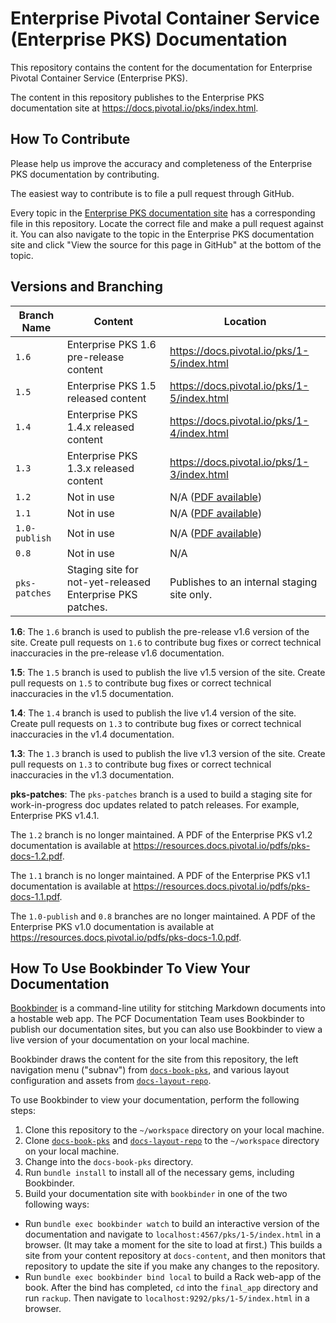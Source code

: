 # Enterprise Pivotal Container Service (Enterprise PKS) Documentation

This repository contains the content for the documentation for Enterprise Pivotal Container Service (Enterprise PKS).

The content in this repository publishes to the Enterprise PKS documentation site at https://docs.pivotal.io/pks/index.html.

## How To Contribute

Please help us improve the accuracy and completeness of the Enterprise PKS documentation by contributing.

The easiest way to contribute is to file a pull request through GitHub.

Every topic in the [Enterprise PKS documentation site](https://docs.pivotal.io/pks/index.html) has a corresponding file in this repository. Locate the correct file and make a pull request against it. You can also navigate to the topic in the Enterprise PKS documentation site and click "View the source for this page in GitHub" at the bottom of the topic.

## Versions and Branching

| **Branch Name** | **Content** | **Location** |
|-----------------|-------------|--------------|
| `1.6` | Enterprise PKS 1.6 pre-release content | https://docs.pivotal.io/pks/1-5/index.html |
| `1.5` | Enterprise PKS 1.5 released content | https://docs.pivotal.io/pks/1-5/index.html |
| `1.4` | Enterprise PKS 1.4.x released content | https://docs.pivotal.io/pks/1-4/index.html |
| `1.3` | Enterprise PKS 1.3.x released content | https://docs.pivotal.io/pks/1-3/index.html |
| `1.2` | Not in use | N/A ([PDF available](https://resources.docs.pivotal.io/pdfs/pks-1-2.pdf)) |
| `1.1` | Not in use | N/A ([PDF available](https://resources.docs.pivotal.io/pdfs/pks-1-1.pdf)) |
| `1.0-publish` | Not in use | N/A ([PDF available](https://resources.docs.pivotal.io/pdfs/pks-docs-1.0.pdf)) |
| `0.8` | Not in use | N/A|
| `pks-patches` | Staging site for not-yet-released Enterprise PKS patches. | Publishes to an internal staging site only. |

**1.6**: The `1.6` branch is used to publish the pre-release v1.6 version of the site. Create pull requests on `1.6` to contribute bug fixes or correct technical inaccuracies in the pre-release v1.6 documentation.

**1.5**: The `1.5` branch is used to publish the live v1.5 version of the site. Create pull requests on `1.5` to contribute bug fixes or correct technical inaccuracies in the v1.5 documentation.

**1.4**: The `1.4` branch is used to publish the live v1.4 version of the site. Create pull requests on `1.3` to contribute bug fixes or correct technical inaccuracies in the v1.4 documentation.

**1.3**: The `1.3` branch is used to publish the live v1.3 version of the site. Create pull requests on `1.3` to contribute bug fixes or correct technical inaccuracies in the v1.3 documentation.

**pks-patches**: The `pks-patches` branch is a used to build a staging site for work-in-progress doc updates related to patch releases. For example, Enterprise PKS v1.4.1. 

The `1.2` branch is no longer maintained. A PDF of the Enterprise PKS v1.2 documentation is available at https://resources.docs.pivotal.io/pdfs/pks-docs-1.2.pdf.

The `1.1` branch is no longer maintained. A PDF of the Enterprise PKS v1.1 documentation is available at https://resources.docs.pivotal.io/pdfs/pks-docs-1.1.pdf.

The `1.0-publish` and `0.8` branches are no longer maintained. A PDF of the Enterprise PKS v1.0 documentation is available at https://resources.docs.pivotal.io/pdfs/pks-docs-1.0.pdf.

## How To Use Bookbinder To View Your Documentation

[Bookbinder](https://github.com/pivotal-cf/bookbinder/blob/master/README.md) is a command-line utility for stitching Markdown documents into a hostable web app. The PCF Documentation Team uses Bookbinder to publish our documentation sites, but you can also use Bookbinder to view a live version of your documentation on your local machine.

Bookbinder draws the content for the site from this repository, the left navigation menu ("subnav") from [`docs-book-pks`](https://github.com/pivotal-cf/docs-book-pks), and various layout configuration and assets from [`docs-layout-repo`](https://github.com/pivotal-cf/docs-layout-repo).

To use Bookbinder to view your documentation, perform the following steps:

1. Clone this repository to the `~/workspace` directory on your local machine.
1. Clone [`docs-book-pks`](https://github.com/pivotal-cf/docs-book-pks) and [`docs-layout-repo`](https://github.com/pivotal-cf/docs-layout-repo) to the `~/workspace` directory on your local machine.
1. Change into the `docs-book-pks` directory.
1. Run `bundle install` to install all of the necessary gems, including Bookbinder.
1. Build your documentation site with `bookbinder` in one of the two following ways:
  * Run `bundle exec bookbinder watch` to build an interactive version of the documentation and navigate to `localhost:4567/pks/1-5/index.html` in a browser. (It may take a moment for the site to load at first.) This builds a site from your content repository at `docs-content`, and then monitors that repository to update the site if you make any changes to the repository.
  * Run `bundle exec bookbinder bind local` to build a Rack web-app of the book. After the bind has completed, `cd` into the `final_app` directory and run `rackup`. Then navigate to `localhost:9292/pks/1-5/index.html` in a browser.
